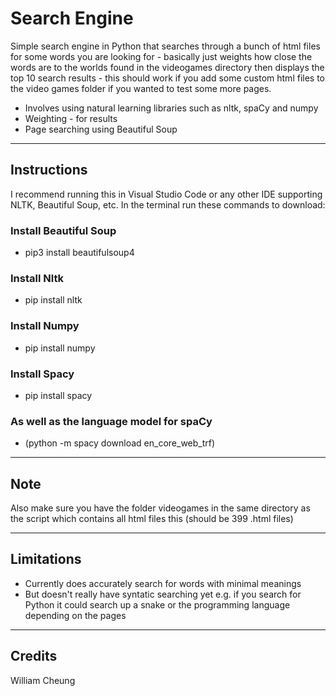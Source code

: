 # Search Engine
Simple search engine in Python that searches through a bunch of html files for some words you are looking for - basically just weights how close the words are to the worlds found in the videogames directory then displays the top 10 search results - this should work if you add some custom html files to the video games folder if you wanted to test some more pages. 

* Involves using natural learning libraries such as nltk, spaCy and numpy
* Weighting - for results
* Page searching using Beautiful Soup
--- 

## Instructions

I recommend running this in Visual Studio Code or any other IDE supporting NLTK, Beautiful Soup, etc. 
In the terminal run these commands to download:

### Install Beautiful Soup
* pip3 install beautifulsoup4

### Install Nltk
* pip install nltk

### Install Numpy
* pip install numpy

### Install Spacy
* pip install spacy

### As well as the language model for spaCy
* (python -m spacy download en_core_web_trf)

---

## Note 
Also make sure you have the folder videogames in the same directory as the script which contains all html files this (should be 399 .html files)

---

## Limitations
* Currently does accurately search for words with minimal meanings
* But doesn't really have syntatic searching yet e.g. if you search for Python it could search up a snake or the programming language depending on the pages

---

## Credits 
William Cheung 
